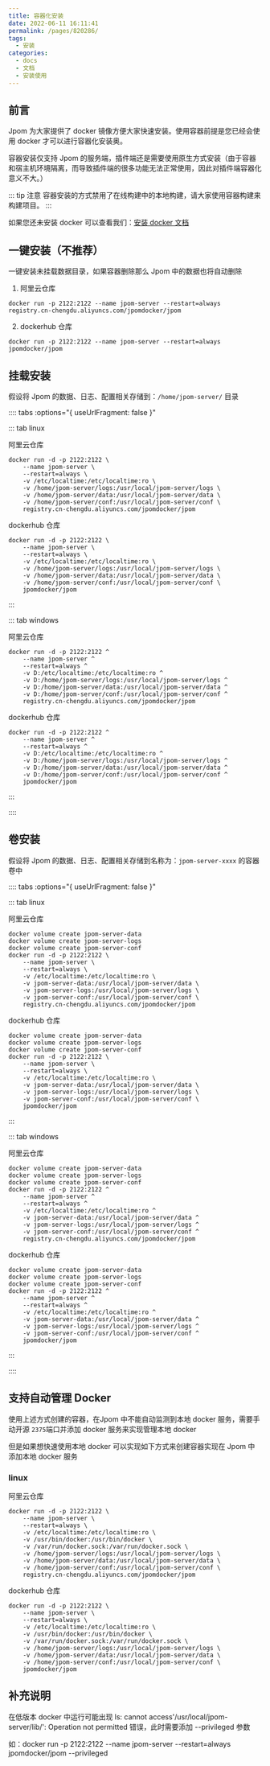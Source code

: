 ```yaml
---
title: 容器化安装
date: 2022-06-11 16:11:41
permalink: /pages/820286/
tags: 
  - 安装
categories: 
  - docs
  - 文档
  - 安装使用
---
```


## 前言

Jpom 为大家提供了 docker 镜像方便大家快速安装。使用容器前提是您已经会使用 docker 才可以进行容器化安装奥。

容器安装仅支持 Jpom 的服务端，插件端还是需要使用原生方式安装（由于容器和宿主机环境隔离，而导致插件端的很多功能无法正常使用，因此对插件端容器化意义不大。）


::: tip 注意
容器安装的方式禁用了在线构建中的本地构建，请大家使用容器构建来构建项目。
:::

如果您还未安装 docker 可以查看我们：[安装 docker 文档](/pages/b63dc5/)

## 一键安装（不推荐）

一键安装未挂载数据目录，如果容器删除那么 Jpom 中的数据也将自动删除

1. 阿里云仓库

```shell
docker run -p 2122:2122 --name jpom-server --restart=always registry.cn-chengdu.aliyuncs.com/jpomdocker/jpom
```

2. dockerhub 仓库

```shell
docker run -p 2122:2122 --name jpom-server --restart=always jpomdocker/jpom
```

## 挂载安装

假设将 Jpom 的数据、日志、配置相关存储到：`/home/jpom-server/` 目录

:::: tabs :options="{ useUrlFragment: false }"

::: tab linux

阿里云仓库

```shell
docker run -d -p 2122:2122 \
	--name jpom-server \
	--restart=always \
	-v /etc/localtime:/etc/localtime:ro \
	-v /home/jpom-server/logs:/usr/local/jpom-server/logs \
	-v /home/jpom-server/data:/usr/local/jpom-server/data \
	-v /home/jpom-server/conf:/usr/local/jpom-server/conf \
	registry.cn-chengdu.aliyuncs.com/jpomdocker/jpom
```

dockerhub 仓库

```shell
docker run -d -p 2122:2122 \
	--name jpom-server \
	--restart=always \
	-v /etc/localtime:/etc/localtime:ro \
	-v /home/jpom-server/logs:/usr/local/jpom-server/logs \
	-v /home/jpom-server/data:/usr/local/jpom-server/data \
	-v /home/jpom-server/conf:/usr/local/jpom-server/conf \
	jpomdocker/jpom
```
:::

::: tab windows

阿里云仓库

```shell
docker run -d -p 2122:2122 ^
	--name jpom-server ^
	--restart=always ^
	-v D:/etc/localtime:/etc/localtime:ro ^
	-v D:/home/jpom-server/logs:/usr/local/jpom-server/logs ^
	-v D:/home/jpom-server/data:/usr/local/jpom-server/data ^
	-v D:/home/jpom-server/conf:/usr/local/jpom-server/conf ^
	registry.cn-chengdu.aliyuncs.com/jpomdocker/jpom
```

dockerhub 仓库

```shell
docker run -d -p 2122:2122 ^
	--name jpom-server ^
	--restart=always ^
	-v D:/etc/localtime:/etc/localtime:ro ^
	-v D:/home/jpom-server/logs:/usr/local/jpom-server/logs ^
	-v D:/home/jpom-server/data:/usr/local/jpom-server/data ^
	-v D:/home/jpom-server/conf:/usr/local/jpom-server/conf ^
	jpomdocker/jpom
```
:::

::::


## 卷安装

假设将 Jpom 的数据、日志、配置相关存储到名称为：`jpom-server-xxxx` 的容器卷中

:::: tabs :options="{ useUrlFragment: false }"

::: tab linux

阿里云仓库

```shell
docker volume create jpom-server-data
docker volume create jpom-server-logs
docker volume create jpom-server-conf
docker run -d -p 2122:2122 \
	--name jpom-server \
	--restart=always \
	-v /etc/localtime:/etc/localtime:ro \
	-v jpom-server-data:/usr/local/jpom-server/data \
	-v jpom-server-logs:/usr/local/jpom-server/logs \
	-v jpom-server-conf:/usr/local/jpom-server/conf \
	registry.cn-chengdu.aliyuncs.com/jpomdocker/jpom
```

dockerhub 仓库

```shell
docker volume create jpom-server-data
docker volume create jpom-server-logs
docker volume create jpom-server-conf
docker run -d -p 2122:2122 \
	--name jpom-server \
	--restart=always \
	-v /etc/localtime:/etc/localtime:ro \
	-v jpom-server-data:/usr/local/jpom-server/data \
	-v jpom-server-logs:/usr/local/jpom-server/logs \
	-v jpom-server-conf:/usr/local/jpom-server/conf \
	jpomdocker/jpom
```

:::

::: tab windows

阿里云仓库

```shell
docker volume create jpom-server-data
docker volume create jpom-server-logs
docker volume create jpom-server-conf
docker run -d -p 2122:2122 ^
	--name jpom-server ^
	--restart=always ^
	-v /etc/localtime:/etc/localtime:ro ^
	-v jpom-server-data:/usr/local/jpom-server/data ^
	-v jpom-server-logs:/usr/local/jpom-server/logs ^
	-v jpom-server-conf:/usr/local/jpom-server/conf ^
	registry.cn-chengdu.aliyuncs.com/jpomdocker/jpom
```

dockerhub 仓库

```shell
docker volume create jpom-server-data
docker volume create jpom-server-logs
docker volume create jpom-server-conf
docker run -d -p 2122:2122 ^
	--name jpom-server ^
	--restart=always ^
	-v /etc/localtime:/etc/localtime:ro ^
	-v jpom-server-data:/usr/local/jpom-server/data ^
	-v jpom-server-logs:/usr/local/jpom-server/logs ^
	-v jpom-server-conf:/usr/local/jpom-server/conf ^
	jpomdocker/jpom
```

:::

::::


## 支持自动管理 Docker

使用上述方式创建的容器，在Jpom 中不能自动监测到本地 docker 服务，需要手动开源 `2375`端口并添加 docker 服务来实现管理本地 docker

但是如果想快速使用本地 docker 可以实现如下方式来创建容器实现在 Jpom 中添加本地 docker 服务

### linux

阿里云仓库

```shell
docker run -d -p 2122:2122 \
	--name jpom-server \
	--restart=always \
	-v /etc/localtime:/etc/localtime:ro \
	-v /usr/bin/docker:/usr/bin/docker \
    -v /var/run/docker.sock:/var/run/docker.sock \
	-v /home/jpom-server/logs:/usr/local/jpom-server/logs \
	-v /home/jpom-server/data:/usr/local/jpom-server/data \
	-v /home/jpom-server/conf:/usr/local/jpom-server/conf \
	registry.cn-chengdu.aliyuncs.com/jpomdocker/jpom
```

dockerhub 仓库

```shell
docker run -d -p 2122:2122 \
	--name jpom-server \
	--restart=always \
	-v /etc/localtime:/etc/localtime:ro \
	-v /usr/bin/docker:/usr/bin/docker \
    -v /var/run/docker.sock:/var/run/docker.sock \
	-v /home/jpom-server/logs:/usr/local/jpom-server/logs \
	-v /home/jpom-server/data:/usr/local/jpom-server/data \
	-v /home/jpom-server/conf:/usr/local/jpom-server/conf \
	jpomdocker/jpom
```

## 补充说明

在低版本 docker 中运行可能出现 ls: cannot access'/usr/local/jpom-server/lib/': Operation not permitted 错误，此时需要添加 --privileged 参数 

如：docker run -p 2122:2122 --name jpom-server --restart=always jpomdocker/jpom --privileged